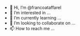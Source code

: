 - 👋 Hi, I’m @francoataffarel
- 👀 I’m interested in ...
- 🌱 I’m currently learning ...
- 💞️ I’m looking to collaborate on ...
- 📫 How to reach me ...

<!---
francoataffarel/francoataffarel is a ✨ special ✨ repository because its `README.md` (this file) appears on your GitHub profile.
You can click the Preview link to take a look at your changes.
--->
